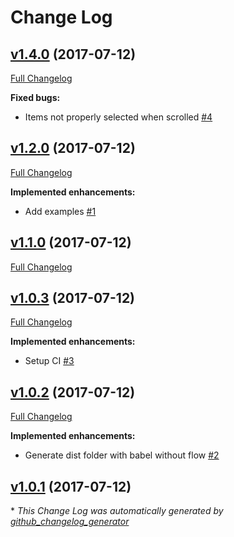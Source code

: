 # Change Log

## [v1.4.0](https://github.com/aurbano/react-ds/tree/v1.4.0) (2017-07-12)
[Full Changelog](https://github.com/aurbano/react-ds/compare/v1.2.0...v1.4.0)

**Fixed bugs:**

- Items not properly selected when scrolled [\#4](https://github.com/aurbano/react-ds/issues/4)

## [v1.2.0](https://github.com/aurbano/react-ds/tree/v1.2.0) (2017-07-12)
[Full Changelog](https://github.com/aurbano/react-ds/compare/v1.1.0...v1.2.0)

**Implemented enhancements:**

- Add examples [\#1](https://github.com/aurbano/react-ds/issues/1)

## [v1.1.0](https://github.com/aurbano/react-ds/tree/v1.1.0) (2017-07-12)
[Full Changelog](https://github.com/aurbano/react-ds/compare/v1.0.3...v1.1.0)

## [v1.0.3](https://github.com/aurbano/react-ds/tree/v1.0.3) (2017-07-12)
[Full Changelog](https://github.com/aurbano/react-ds/compare/v1.0.2...v1.0.3)

**Implemented enhancements:**

- Setup CI [\#3](https://github.com/aurbano/react-ds/issues/3)

## [v1.0.2](https://github.com/aurbano/react-ds/tree/v1.0.2) (2017-07-12)
[Full Changelog](https://github.com/aurbano/react-ds/compare/v1.0.1...v1.0.2)

**Implemented enhancements:**

- Generate dist folder with babel without flow [\#2](https://github.com/aurbano/react-ds/issues/2)

## [v1.0.1](https://github.com/aurbano/react-ds/tree/v1.0.1) (2017-07-12)


\* *This Change Log was automatically generated by [github_changelog_generator](https://github.com/skywinder/Github-Changelog-Generator)*